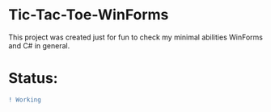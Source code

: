 # Tic-Tac-Toe-WinForms
This project was created just for fun to check my minimal abilities WinForms and C# in general.

# Status: 
```diff
! Working
```

